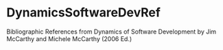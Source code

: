 DynamicsSoftwareDevRef
======================

Bibliographic References from Dynamics of Software Development by Jim McCarthy and Michele McCarthy (2006 Ed.)
